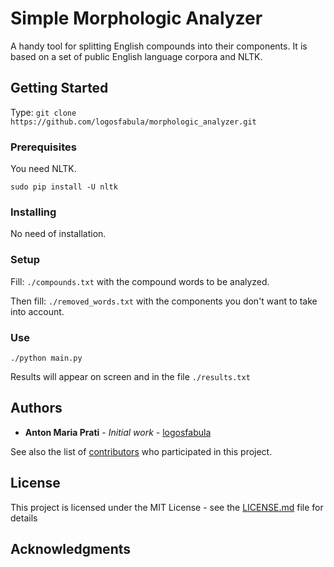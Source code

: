 # Simple Morphologic Analyzer 

A handy tool for splitting English compounds into their components. It is based on a set of public English language corpora and NLTK.

## Getting Started

Type:
`git clone https://github.com/logosfabula/morphologic_analyzer.git`

### Prerequisites

You need NLTK.

`sudo pip install -U nltk`

### Installing

No need of installation.

### Setup

Fill: 
`./compounds.txt`
with the compound words to be analyzed.

Then fill: 
`./removed_words.txt`
with the components you don't want to take into account.

### Use

`./python main.py`

Results will appear on screen and in the file `./results.txt`

## Authors

* **Anton Maria Prati** - *Initial work* - [logosfabula](https://github.com/logosfabula)

See also the list of [contributors](https://github.com/logosfabula/morphologic_analyzer/graphs/contributors) who participated in this project.

## License

This project is licensed under the MIT License - see the [LICENSE.md](LICENSE.md) file for details

## Acknowledgments




